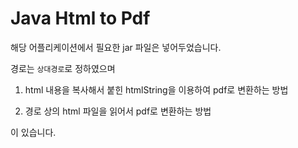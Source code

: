 # Java Html to Pdf

해당 어플리케이션에서 필요한 jar 파일은 넣어두었습니다.

경로는 ``상대경로``로 정하였으며

1. html 내용을 복사해서 붙힌 htmlString을 이용하여 pdf로 변환하는 방법

2. 경로 상의 html 파일을 읽어서 pdf로 변환하는 방법

이 있습니다.

